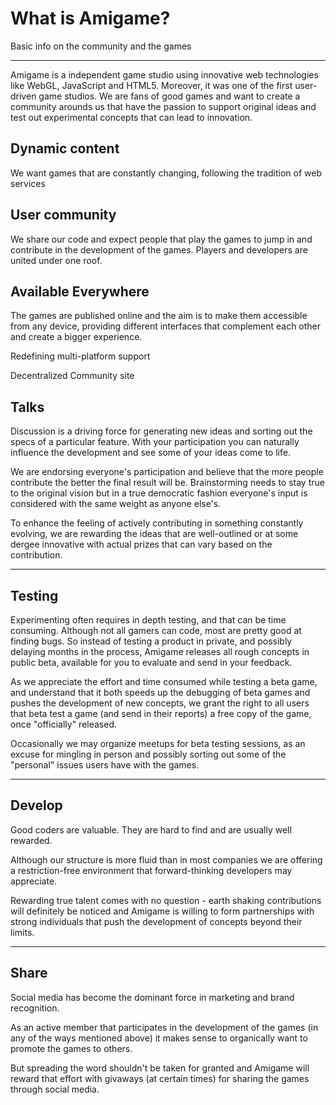# What is Amigame?

Basic info on the community and the games

---

Amigame is a independent game studio using innovative web technologies like WebGL, JavaScript and HTML5.
Moreover, it was one of the first user-driven game studios. We are fans of good games and want to create a community arounds us that have the passion to support original ideas and test out experimental concepts that can lead to innovation.

## Dynamic content
We want games that are constantly changing, following the tradition of web services

## User community
We share our code and expect people that play the games to jump in and contribute in the development of the games. Players and developers are united under one roof.

## Available Everywhere
The games are published online and the aim is to make them accessible from any device, providing different interfaces that complement each other and create a bigger experience.

Redefining multi-platform support

Decentralized Community site


## Talks

Discussion is a driving force for generating new ideas and sorting out the specs of a particular feature. With your participation you can naturally influence the development and see some of your ideas come to life.

We are endorsing everyone's participation and believe that the more people contribute the better the final result will be. Brainstorming needs to stay true to the original vision but in a true democratic fashion everyone's input is considered with the same weight as anyone else's.

To enhance the feeling of actively contributing in something constantly evolving, we are rewarding the ideas that are well-outlined or at some dergee innovative with actual prizes that can vary based on the contribution.

---

## Testing

Experimenting often requires in depth testing, and that can be time consuming. Although not all gamers can code, most are pretty good at finding bugs. So instead of testing a product in private, and possibly delaying months in the process, Amigame releases all rough concepts in public beta, available for you to evaluate and send in your feedback.

As we appreciate the effort and time consumed while testing a beta game, and understand that it both speeds up the debugging of beta games and pushes the development of new concepts, we grant the right to all users that beta test a game (and send in their reports) a free copy of the game, once "officially" released.

Occasionally we may organize meetups for beta testing sessions, as an excuse for mingling in person and possibly sorting out some of the "personal" issues users have with the games.

---

## Develop

Good coders are valuable. They are hard to find and are usually well rewarded.

Although our structure is more fluid than in most companies we are offering a restriction-free environment that forward-thinking developers may appreciate.

Rewarding true talent comes with no question - earth shaking contributions will definitely be noticed and Amigame is willing to form partnerships with strong individuals that push the development of concepts beyond their limits.

---

## Share

Social media has become the dominant force in marketing and brand recognition.

As an active member that participates in the development of the games (in any of the ways mentioned above) it makes sense to organically want to promote the games to others.

But spreading the word shouldn't be taken for granted and Amigame will reward that effort with givaways (at certain times) for sharing the games through social media.
